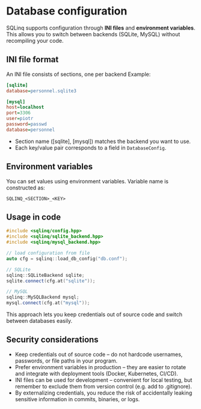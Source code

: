 # Database configuration

SQLinq supports configuration through **INI files** and **environment variables**.
This allows you to switch between backends (SQLite, MySQL) without recompiling your code.

## INI file format

An INI file consists of sections, one per backend
Example:

```ini
[sqlite]
database=personnel.sqlite3

[mysql]
host=localhost
port=3306
user=piotr
password=passwd
database=personnel
```

- Section name ([sqlite], [mysql]) matches the backend you want to use.
- Each key/value pair corresponds to a field in `DatabaseConfig`.

## Environment variables
You can set values using environment variables.
Variable name is constructed as:
```
SQLINQ_<SECTION>_<KEY>
```

## Usage in code
```cpp
#include <sqlinq/config.hpp>
#include <sqlinq/sqlite_backend.hpp>
#include <sqlinq/mysql_backend.hpp>

// load configuration from file
auto cfg = sqlinq::load_db_config("db.conf");

// SQLite
sqlinq::SQLiteBackend sqlite;
sqlite.connect(cfg.at("sqlite"));

// MySQL
sqlinq::MySQLBackend mysql;
mysql.connect(cfg.at("mysql"));
```
This approach lets you keep credentials out of source code and switch between databases easily.

## Security considerations
- Keep credentials out of source code – do not hardcode usernames, passwords, or file paths in your program.
- Prefer environment variables in production – they are easier to rotate and integrate with deployment tools (Docker, Kubernetes, CI/CD).
- INI files can be used for development – convenient for local testing, but remember to exclude them from version control (e.g. add to .gitignore).
- By externalizing credentials, you reduce the risk of accidentally leaking sensitive information in commits, binaries, or logs.
